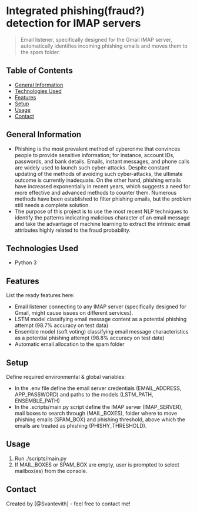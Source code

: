 # Integrated phishing(fraud?) detection for IMAP servers
> Email listener, specifically designed for the Gmail IMAP server, automatically identifies incoming phishing emails and moves them to the spam folder. 

## Table of Contents
* [General Information](#general-information)
* [Technologies Used](#technologies-used)
* [Features](#features)
* [Setup](#setup)
* [Usage](#usage)
* [Contact](#contact)

## General Information
- Phishing is the most prevalent method of cybercrime that convinces people to provide sensitive information; for instance, account IDs, passwords, and bank details. Emails, instant messages, and phone calls are widely used to launch such cyber-attacks. Despite constant updating of the methods of avoiding such cyber-attacks, the ultimate outcome is currently inadequate. On the other hand, phishing emails have increased exponentially in recent years, which suggests a need for more effective and advanced methods to counter them. Numerous methods have been established to filter phishing emails, but the problem still needs a complete solution. 
- The purpose of this project is to use the most recent NLP techniques to identify the patterns indicating malicious character of an email message and take the advantage of machine learning to extract the intrinsic email attributes highly related to the fraud probability. 

## Technologies Used
- Python 3

## Features
List the ready features here:
- Email listener connecting to any IMAP server (specifically designed for Gmail, might cause issues on different services).
- LSTM model classifying email message content as a potential phishing attempt (98.7% accuracy on test data)
- Ensemble model (soft voting) classifying email message characteristics as a potential phishing attempt (98.8% accuracy on test data)
- Automatic email allocation to the spam folder

## Setup
Define required environmental & global variables:
- In the .env file define the email server credentials (EMAIL_ADDRESS, APP_PASSWORD) and paths to the models (LSTM_PATH, ENSEMBLE_PATH)
- In the .scripts/main.py script define the IMAP server (IMAP_SERVER), mail boxes to search through (MAIL_BOXES), folder where to move phishing emails (SPAM_BOX) and phishing threshold, above which the emails are treated as phishing (PHISHY_THRESHOLD).

## Usage
1. Run ./scripts/main.py
2. If MAIL_BOXES or SPAM_BOX are empty, user is prompted to select mailbox(es) from the console.

## Contact
Created by [@Svantevith] - feel free to contact me!
